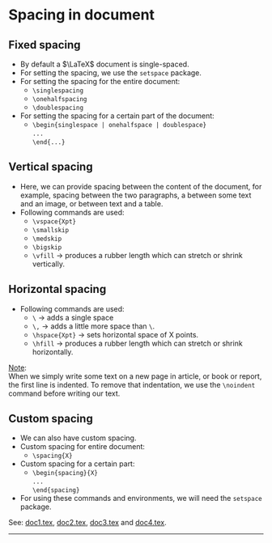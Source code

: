 # Spacing in document

## Fixed spacing
* By default a $\LaTeX$ document is single-spaced.
* For setting the spacing, we use the `setspace` package.
* For setting the spacing for the entire document:
	* `\singlespacing`
	* `\onehalfspacing`
	* `\doublespacing`
* For setting the spacing for a certain part of the document:
	* `\begin{singlespace | onehalfspace | doublespace}`<br>`...`<br>`\end{...}`

## Vertical spacing
* Here, we can provide spacing between the content of the document, for example, spacing between the two paragraphs, a between some text and an image, or between text and a table.
* Following commands are used:
	* `\vspace{Xpt}`
	* `\smallskip`
	* `\medskip`
	* `\bigskip`
	* `\vfill` $\rightarrow$ produces a rubber length which can stretch or shrink vertically.

## Horizontal spacing
* Following commands are used:
	* `\` $\rightarrow$ adds a single space
	* `\,` $\rightarrow$ adds a little more space than `\`.
	* `\hspace{Xpt}` $\rightarrow$ sets horizontal space of X points.
	* `\hfill` $\rightarrow$ produces a rubber length which can stretch or shrink horizontally.

<ins>Note</ins>:<br>
When we simply write some text on a new page in article, or book or report, the first line is indented. To remove that indentation, we use the `\noindent` command before writing our text.

## Custom spacing
* We can also have custom spacing.
* Custom spacing for entire document:
	* `\spacing{X}`
* Custom spacing for a certain part:
	* `\begin{spacing}{X}`<br>`...`<br>`\end{spacing}`
* For using these commands and environments, we will need the `setspace` package.

See: [doc1.tex](https://github.com/0x50-0x42/latex/blob/LaTeX/Topic3/session4/doc1.tex), [doc2.tex](https://github.com/0x50-0x42/latex/blob/LaTeX/Topic3/session4/doc2.tex), [doc3.tex](https://github.com/0x50-0x42/latex/blob/LaTeX/Topic3/session4/doc3.tex) and [doc4.tex](https://github.com/0x50-0x42/latex/blob/LaTeX/Topic3/session4/doc4.tex).

---
